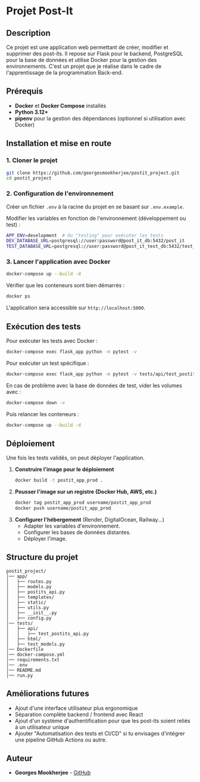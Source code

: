 # Projet Post-It

## Description
Ce projet est une application web permettant de créer, modifier et supprimer des post-its. Il repose sur Flask pour le backend, PostgreSQL pour la base de données et utilise Docker pour la gestion des environnements. C'est un projet que je réalise dans le cadre de l'apprentissage de la programmation Back-end.

## Prérequis
- **Docker** et **Docker Compose** installés
- **Python 3.12+**
- **pipenv** pour la gestion des dépendances (optionnel si utilisation avec Docker)

## Installation et mise en route
### 1. Cloner le projet
```bash
git clone https://github.com/georgesmookherjee/postit_project.git
cd postit_project
```
### 2. Configuration de l'environnement
Créer un fichier `.env` à la racine du projet en se basant sur `.env.example`.

Modifier les variables en fonction de l'environnement (développement ou test) :
```bash
APP_ENV=development  # Ou "testing" pour exécuter les tests
DEV_DATABASE_URL=postgresql://user:password@post_it_db:5432/post_it
TEST_DATABASE_URL=postgresql://user:password@post_it_test_db:5432/test_post_it
```
### 3. Lancer l'application avec Docker
```bash
docker-compose up --build -d
```
Vérifier que les conteneurs sont bien démarrés :
```bash
docker ps
```
L'application sera accessible sur `http://localhost:5000`.

## Exécution des tests
Pour exécuter les tests avec Docker :
```bash
docker-compose exec flask_app python -m pytest -v
```
Pour exécuter un test spécifique :
```bash
docker-compose exec flask_app python -m pytest -v tests/api/test_postits_api.py::test_create_postit
```
En cas de problème avec la base de données de test, vider les volumes avec :
```bash
docker-compose down -v
```
Puis relancer les conteneurs :
```bash
docker-compose up --build -d
```

## Déploiement
Une fois les tests validés, on peut déployer l'application.
1. **Construire l'image pour le déploiement**
   ```bash
   docker build -t postit_app_prod .
   ```
2. **Pousser l'image sur un registre (Docker Hub, AWS, etc.)**
   ```bash
   docker tag postit_app_prod username/postit_app_prod
   docker push username/postit_app_prod
   ```
3. **Configurer l'hébergement** (Render, DigitalOcean, Railway...)
   - Adapter les variables d'environnement.
   - Configurer les bases de données distantes.
   - Déployer l'image.

## Structure du projet
```
postit_project/
│── app/
│   ├── routes.py
│   ├── models.py
│   ├── postits_api.py
│   ├── templates/
│   ├── static/
│   ├── utils.py
│   ├── __init__.py
│   ├── config.py
│── tests/
│   ├── api/
│   │   ├── test_postits_api.py
│   ├── html/
│   ├── test_models.py
│── Dockerfile
│── docker-compose.yml
│── requirements.txt
│── .env
│── README.md
│── run.py
```

## Améliorations futures
- Ajout d'une interface utilisateur plus ergonomique
- Séparation complète backend / frontend avec React
- Ajout d'un système d'authentification pour que les post-its soient reliés à un utilisateur unique
- Ajouter "Automatisation des tests et CI/CD" si tu envisages d'intégrer une pipeline GitHub Actions ou autre.

## Auteur
- **Georges Mookherjee** - [GitHub](https://github.com/georgesmookherjee)

